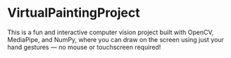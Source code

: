 # VirtualPaintingProject
This is a fun and interactive computer vision project built with OpenCV, MediaPipe, and NumPy, where you can draw on the screen using just your hand gestures — no mouse or touchscreen required!
